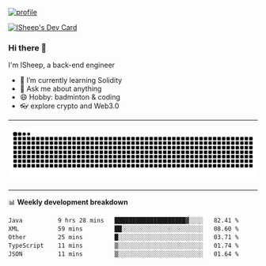 [![profile](https://user-images.githubusercontent.com/54968314/208005045-e4b42f3b-833d-4242-bfcc-e764865553a2.svg)](https://www.calligrapher.ai/)

<a href="https://app.daily.dev/linziyang1106"><img src="https://api.daily.dev/devcards/v2/i4Spwx5Skx5FpTqWcwoit.png?r=kgx&type=wide" width="652" alt="ISheep's Dev Card"/></a>

### Hi there 🐏

I'm ISheep, a back-end engineer

- 🔭 I’m currently learning Solidity
- 💬 Ask me about anything
- 😄 Hobby: badminton & coding
- 👓 explore crypto and Web3.0

-------

![](https://raw.githubusercontent.com/ISheepp/ISheepp/output/github-contribution-grid-snake.svg)

-------

📊 **Weekly development breakdown**
<!--START_SECTION:waka-->

```txt
Java          9 hrs 28 mins   ████████████████████▓░░░░   82.41 %
XML           59 mins         ██░░░░░░░░░░░░░░░░░░░░░░░   08.60 %
Other         25 mins         █░░░░░░░░░░░░░░░░░░░░░░░░   03.71 %
TypeScript    11 mins         ▒░░░░░░░░░░░░░░░░░░░░░░░░   01.74 %
JSON          11 mins         ▒░░░░░░░░░░░░░░░░░░░░░░░░   01.64 %
```

<!--END_SECTION:waka-->
